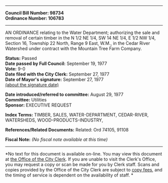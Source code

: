 * * * * *  
  
**Council Bill Number: [](#h0)[](#h2)98734**   
**Ordinance Number: 106783**  
  
* * * * *  
  
AN ORDINANCE relating to the Water Department; authorizing the sale and removal of certain timber in the N 1/2 NE 1/4, SW 14 NE 1/4, E 1/2 NW 1/4, Section 16, Township 22 North, Range 9 East, W.M., in the Cedar River Watershed under contract with the Mountain Tree Farm Company.  
  
**Status:** Passed   
**Date passed by Full Council:** September 19, 1977   
**Vote:** 9-0   
**Date filed with the City Clerk:** September 27, 1977   
**Date of Mayor's signature:** September 27, 1977   
[(about the signature date)](/~public/approvaldate.htm)   
  
  
**Date introduced/referred to committee:** August 29, 1977   
**Committee:** Utilities   
**Sponsor:** EXECUTIVE REQUEST   
  
**Index Terms:** TIMBER, SALES, WATER-DEPARTMENT, CEDAR-RIVER, WATERSHEDS, WOOD-PRODUCTS-INDUSTRY,  
  
**References/Related Documents:** Related: Ord 74105, 91108  
  
**Fiscal Note:** *(No fiscal note available at this time)*  
  
* * * * *  
  
*No text for this document is available on-line. You may view this document at [the Office of the City Clerk](http://www.seattle.gov/leg/clerk/contactUs.htm). If you are unable to visit the Clerk's Office, you may request a copy or scan be made for you by Clerk staff. Scans and copies provided by the Office of the City Clerk are subject to [copy fees](http://clerk.seattle.gov/~public/clerkfees.htm), and the timing of service is dependent on the availability of staff. *  
  
  
